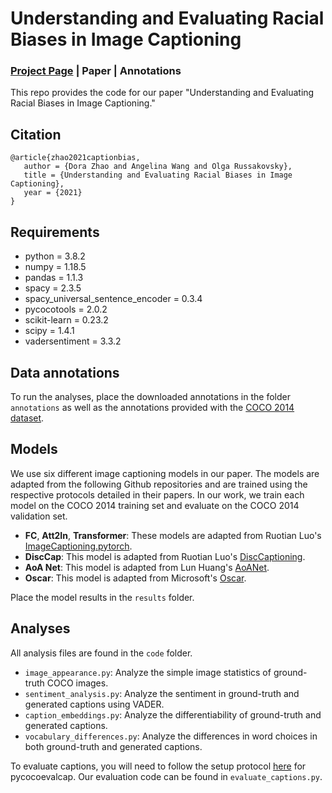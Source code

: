 # Understanding and Evaluating Racial Biases in Image Captioning
### [Project Page](https://princetonvisualai.github.io/imagecaptioning-bias/) | Paper | Annotations

This repo provides the code for our paper "Understanding and Evaluating Racial Biases in Image Captioning."

## Citation
    @article{zhao2021captionbias,
       author = {Dora Zhao and Angelina Wang and Olga Russakovsky},
       title = {Understanding and Evaluating Racial Biases in Image Captioning},
       year = {2021}
    }

## Requirements
* python = 3.8.2
* numpy = 1.18.5
* pandas = 1.1.3
* spacy = 2.3.5
* spacy_universal_sentence_encoder = 0.3.4
* pycocotools = 2.0.2
* scikit-learn = 0.23.2
* scipy = 1.4.1
* vadersentiment = 3.3.2

## Data annotations
To run the analyses, place the downloaded annotations in the folder ```annotations``` as well as the annotations provided with the [COCO 2014 dataset](https://cocodataset.org/#download).

## Models
We use six different image captioning models in our paper. The models are adapted from the following Github repositories and are trained using the respective protocols detailed in their papers. In our work, we train each model on the COCO 2014 training set and evaluate on the COCO 2014 validation set.
* **FC**, **Att2In**, **Transformer**: These models are adapted from Ruotian Luo's [ImageCaptioning.pytorch](https://github.com/ruotianluo/ImageCaptioning.pytorch).
* **DiscCap**: This model is adapted from Ruotian Luo's [DiscCaptioning](https://github.com/ruotianluo/DiscCaptioning).
* **AoA Net**: This model is adapted from Lun Huang's [AoANet](https://github.com/husthuaan/AoANet).
* **Oscar**: This model is adapted from Microsoft's [Oscar](https://github.com/microsoft/Oscar).

Place the model results in the ```results``` folder.  

## Analyses
All analysis files are found in the ```code``` folder.

* ```image_appearance.py```: Analyze the simple image statistics of ground-truth COCO images.
* ```sentiment_analysis.py```: Analyze the sentiment in ground-truth and generated captions using VADER.
* ```caption_embeddings.py```: Analyze the differentiability of ground-truth and generated captions.
* ```vocabulary_differences.py```: Analyze the differences in word choices in both ground-truth and generated captions.

To evaluate captions, you will need to follow the setup protocol [here](https://github.com/salaniz/pycocoevalcap) for pycocoevalcap. Our evaluation code can be found in ```evaluate_captions.py```.
